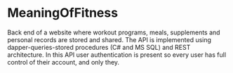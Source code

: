 # MeaningOfFitness
Back end of a website where workout programs, meals, supplements and personal records are stored and shared. The API is implemented using dapper-queries-stored procedures (C# and MS SQL) and REST architecture. In this API user authentication is present so every user has full control of their account, and only they. 